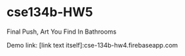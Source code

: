 # cse134b-HW5
Final Push, Art You Find In Bathrooms

Demo link: [link text itself]:cse-134b-hw4.firebaseapp.com
